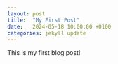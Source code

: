 ```yaml
---
layout: post
title:  "My First Post"
date:   2024-05-18 10:00:00 +0100
categories: jekyll update
---
```

This is my first blog post!

